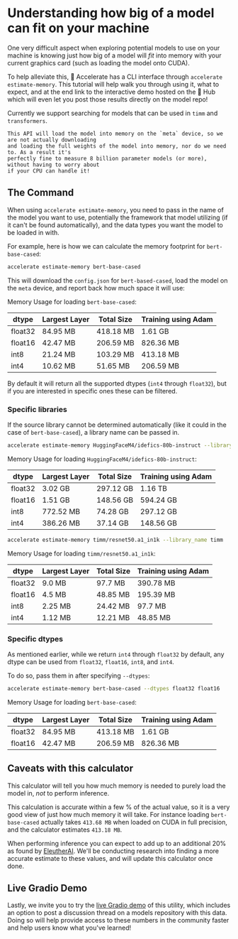 <!--Copyright 2022 The HuggingFace Team. All rights reserved.

Licensed under the Apache License, Version 2.0 (the "License"); you may not use this file except in compliance with
the License. You may obtain a copy of the License at

http://www.apache.org/licenses/LICENSE-2.0

Unless required by applicable law or agreed to in writing, software distributed under the License is distributed on
an "AS IS" BASIS, WITHOUT WARRANTIES OR CONDITIONS OF ANY KIND, either express or implied. See the License for the
specific language governing permissions and limitations under the License.

⚠️ Note that this file is in Markdown but contain specific syntax for our doc-builder (similar to MDX) that may not be
rendered properly in your Markdown viewer.
-->

# Understanding how big of a model can fit on your machine

One very difficult aspect when exploring potential models to use on your machine is knowing just how big of a model will *fit* into memory with your current graphics card (such as loading the model onto CUDA).

To help alleviate this, 🤗 Accelerate has a CLI interface through `accelerate estimate-memory`. This tutorial will 
help walk you through using it, what to expect, and at the end link to the interactive demo hosted on the 🤗 Hub which will 
even let you post those results directly on the model repo!

Currently we support searching for models that can be used in `timm` and `transformers`.

<Tip>

    This API will load the model into memory on the `meta` device, so we are not actually downloading 
    and loading the full weights of the model into memory, nor do we need to. As a result it's 
    perfectly fine to measure 8 billion parameter models (or more), without having to worry about 
    if your CPU can handle it!

</Tip>

## The Command

When using `accelerate estimate-memory`, you need to pass in the name of the model you want to use, potentially the framework
that model utilizing (if it can't be found automatically), and the data types you want the model to be loaded in with.

For example, here is how we can calculate the memory footprint for `bert-base-cased`:

```bash
accelerate estimate-memory bert-base-cased
```

This will download the `config.json` for `bert-based-cased`, load the model on the `meta` device, and report back how much space
it will use:

Memory Usage for loading `bert-base-cased`:

| dtype   | Largest Layer | Total Size | Training using Adam |
|---------|---------------|------------|---------------------|
| float32 | 84.95 MB      | 418.18 MB  | 1.61 GB             |
| float16 | 42.47 MB      | 206.59 MB  | 826.36 MB           |
| int8    | 21.24 MB      | 103.29 MB  | 413.18 MB           |
| int4    | 10.62 MB      | 51.65 MB   | 206.59 MB           |

By default it will return all the supported dtypes (`int4` through `float32`), but if you are interested in specific ones these can be filtered.

### Specific libraries

If the source library cannot be determined automatically (like it could in the case of `bert-base-cased`), a library name can
be passed in. 

```bash
accelerate estimate-memory HuggingFaceM4/idefics-80b-instruct --library_name transformers
```

Memory Usage for loading `HuggingFaceM4/idefics-80b-instruct`:

| dtype   | Largest Layer | Total Size | Training using Adam |
|---------|---------------|------------|---------------------|
| float32 | 3.02 GB       | 297.12 GB  | 1.16 TB             |
| float16 | 1.51 GB       | 148.56 GB  | 594.24 GB           |
| int8    | 772.52 MB     | 74.28 GB   | 297.12 GB           |
| int4    | 386.26 MB     | 37.14 GB   | 148.56 GB           |


```bash
accelerate estimate-memory timm/resnet50.a1_in1k --library_name timm
```

Memory Usage for loading `timm/resnet50.a1_in1k`:

| dtype   | Largest Layer | Total Size | Training using Adam |
|---------|---------------|------------|---------------------|
| float32 | 9.0 MB        | 97.7 MB    | 390.78 MB           |
| float16 | 4.5 MB        | 48.85 MB   | 195.39 MB           |
| int8    | 2.25 MB       | 24.42 MB   | 97.7 MB             |
| int4    | 1.12 MB       | 12.21 MB   | 48.85 MB            |

### Specific dtypes

As mentioned earlier, while we return `int4` through `float32` by default, any dtype can be used from `float32`, `float16`, `int8`, and `int4`.

To do so, pass them in after specifying `--dtypes`:

```bash
accelerate estimate-memory bert-base-cased --dtypes float32 float16
```

Memory Usage for loading `bert-base-cased`:

| dtype   | Largest Layer | Total Size | Training using Adam |
|---------|---------------|------------|---------------------|
| float32 | 84.95 MB      | 413.18 MB  | 1.61 GB             |
| float16 | 42.47 MB      | 206.59 MB  | 826.36 MB           |

## Caveats with this calculator

This calculator will tell you how much memory is needed to purely load the model in, *not* to perform inference.

This calculation is accurate within a few % of the actual value, so it is a very good view of just how much memory it will take. For instance loading `bert-base-cased` actually takes `413.68 MB` when loaded on CUDA in full precision, and the calculator estimates `413.18 MB`.

When performing inference you can expect to add up to an additional 20% as found by [EleutherAI](https://blog.eleuther.ai/transformer-math/). We'll be conducting research into finding a more accurate estimate to these values, and will update 
this calculator once done.

## Live Gradio Demo

Lastly, we invite you to try the [live Gradio demo](https://huggingface.co/spaces/hf-accelerate/model-memory-usage) of this utility,
which includes an option to post a discussion thread on a models repository with this data. Doing so will help provide access to these numbers in the community faster and help users know what you've learned!